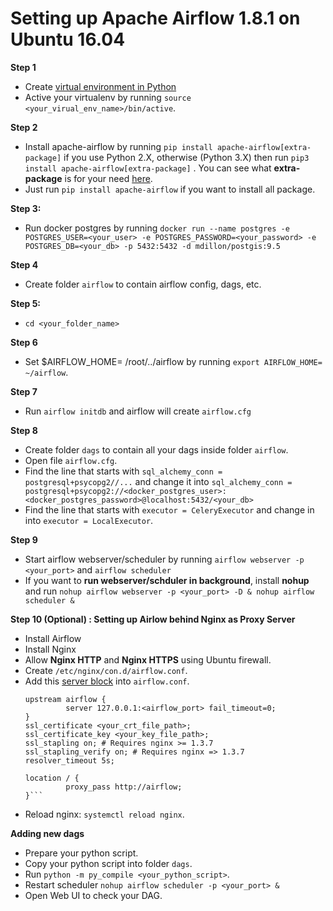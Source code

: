 # Setting up Apache Airflow 1.8.1 on Ubuntu 16.04

**Step 1**	
 - Create [virtual environment in Python](http://docs.python-guide.org/en/latest/dev/virtualenvs/)  
 - Active your virtualenv by running `source <your_virual_env_name>/bin/active`.
			
**Step 2**
- Install apache-airflow by running `pip install apache-airflow[extra-package]` if you use Python 2.X, otherwise (Python 3.X) then run `pip3 install apache-airflow[extra-package]` . You can see what **extra-package** is for your need [here](https://airflow.apache.org/installation.html). 		
- Just run `pip install apache-airflow` if you want to install all package.

**Step 3:**
- Run docker postgres by running `docker run --name postgres -e POSTGRES_USER=<your_user> -e POSTGRES_PASSWORD=<your_password> -e POSTGRES_DB=<your_db> -p 5432:5432 -d mdillon/postgis:9.5`
	
**Step 4**
- Create folder `airflow` to contain airflow config, dags, etc.

**Step 5:**
- `cd <your_folder_name>`

**Step 6**
- Set $AIRFLOW_HOME= /root/../airflow by running `export AIRFLOW_HOME= ~/airflow`.

**Step 7**
- Run `airflow initdb` and airflow will create `airflow.cfg`

**Step 8**
- Create folder `dags` to contain all your dags inside folder `airflow`.
- Open file `airflow.cfg`.
- Find the line that starts with `sql_alchemy_conn = postgresql+psycopg2//...` and change it into `sql_alchemy_conn = postgresql+psycopg2://<docker_postgres_user>:<docker_postgres_password>@localhost:5432/<your_db>`
- Find the line that starts with `executor = CeleryExecutor` and change in into  `executor = LocalExecutor`.

**Step 9**
- Start airflow webserver/scheduler by running `airflow webserver -p <your_port>` and `airflow scheduler`
- If you want to **run webserver/schduler in background**, install **nohup** and run 
`nohup airflow webserver -p <your_port> -D &
nohup airflow scheduler &`
	
**Step 10 (Optional) : Setting up Airlow behind Nginx as Proxy Server**
- Install Airflow
- Install Nginx
- Allow **Nginx HTTP** and **Nginx HTTPS** using Ubuntu firewall.
- Create `/etc/nginx/con.d/airflow.conf`.
- Add this [server block](https://www.digitalocean.com/community/tutorials/understanding-nginx-server-and-location-block-selection-algorithms) into `airflow.conf`.
	```
	upstream airflow {
	         server 127.0.0.1:<airflow_port> fail_timeout=0;
	}
	ssl_certificate <your_crt_file_path>;
	ssl_certificate_key <your_key_file_path>;
	ssl_stapling on; # Requires nginx >= 1.3.7
	ssl_stapling_verify on; # Requires nginx => 1.3.7
	resolver_timeout 5s;

	location / {
			 proxy_pass http://airflow;
	}```

- Reload nginx: `systemctl reload nginx`.

**Adding new dags**
- Prepare your python script.
- Copy your python script into folder `dags`.
- Run `python -m py_compile <your_python_script>`.
- Restart scheduler `nohup airflow scheduler -p <your_port> &`
- Open Web UI to check your DAG.
